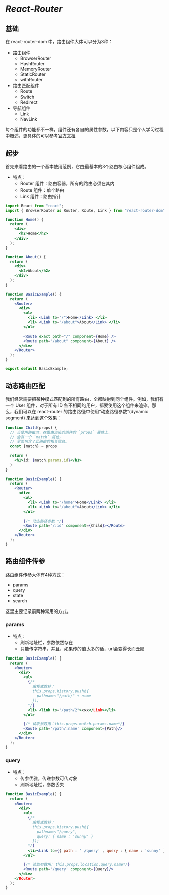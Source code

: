 # *React-Router*

## 基础

在 react-router-dom 中，路由组件大体可以分为3种：

- 路由组件
  - BrowserRouter
  - HashRouter
  - MemoryRouter
  - StaticRouter
  - withRouter
- 路由匹配组件
  - Route
  - Switch
  - Redirect
- 导航组件
  - Link
  - NavLink

每个组件的功能都不一样，组件还有各自的属性参数，以下内容只是个人学习过程中概述，更具体的可以参考[官方文档](https://reacttraining.com/react-router/web/api/BrowserRouter)

## 起步

首先来看路由的一个基本使用范例，它由最基本的3个路由核心组件组成。

- 特点：
  - Router 组件：路由容器，所有的路由必须在其内
  - Route 组件：单个路由
  - Link 组件：路由指针

```jsx
import React from "react";
import { BrowserRouter as Router, Route, Link } from "react-router-dom";

function Home() {
  return (
    <div>
      <h2>Home</h2>
    </div>
  );
}

function About() {
  return (
    <div>
      <h2>About</h2>
    </div>
  );
}

function BasicExample() {
  return (
    <Router>
      <div>
        <ul>
          <li> <Link to="/">Home</Link> </li>
          <li> <Link to="/about">About</Link> </li>
        </ul>

        <Route exact path="/" component={Home} />
        <Route path="/about" component={About} />
      </div>
    </Router>
  );
}

export default BasicExample;
```

## 动态路由匹配

我们经常需要把某种模式匹配到的所有路由，全都映射到同个组件。例如，我们有一个 User 组件，对于所有 ID 各不相同的用户，都要使用这个组件来渲染。那么，我们可以在 react-router 的路由路径中使用“动态路径参数”(dynamic segment) 来达到这个效果：

```jsx
function Child(props) {
  // 当使用路由时，在路由渲染的组件的 `props` 属性上，
  // 会有一个 `match` 属性，
  // 里面包含了此路由的相关信息。
  const {match} = props
  
  return (
    <h1>id: {match.params.id}</h1>
  )
}

function BasicExample() {
  return (
    <Router>
      <div>
        <ul>
          <li> <Link to="/home">Home</Link> </li>
          <li> <Link to="/about">About</Link> </li>
        </ul>

        {/* 动态路径参数 */}
        <Route path="/:id" component={Child}></Route>
      </div>
    </Router>
  );
}
```

<!-- ### 嵌套路由 -->

<!-- ### 编程式的导航 -->

<!-- ### 路由重定向 -->

## 路由组件传参

路由组件传参大体有4种方式：

- params
- query
- state
- search

这里主要记录前两种常用的方式。

### params

- 特点：
  - 刷新地址栏，参数依然存在
  - 只能传字符串，并且，如果传的值太多的话，url会变得长而丑陋

```jsx
function BasicExample() {
  return (
    <Router>
      <div>
        <ul>
          {/*
            编程式跳转：
            this.props.history.push({
              pathname:"/path/" + name
            });
          */}
          <li> <link to="/path/2">xxx</Link></li>
        </ul>

        {/* 读取参数用：this.props.match.params.name*/}
        <Route path='/path/:name' component={Path}/>
      </div>
    </Router>
  );
}
```

### query

- 特点：
  - 传参优雅，传递参数可传对象
  - 刷新地址栏，参数丢失

```jsx
function BasicExample() {
  return (
    <Router>
      <div>
        <ul>
          {/*
            编程式跳转：
            this.props.history.push({
              pathname:"/query",
              query: { name : 'sunny' }
            });
          */}
          <li><Link to={{ path : ' /query' , query : { name : 'sunny' }}}></li>
        </ul>

        {/* 读取参数用: this.props.location.query.name*/}
        <Route path='/query' component={Query}/>
      </div>
    </Router>
  );
}
```
